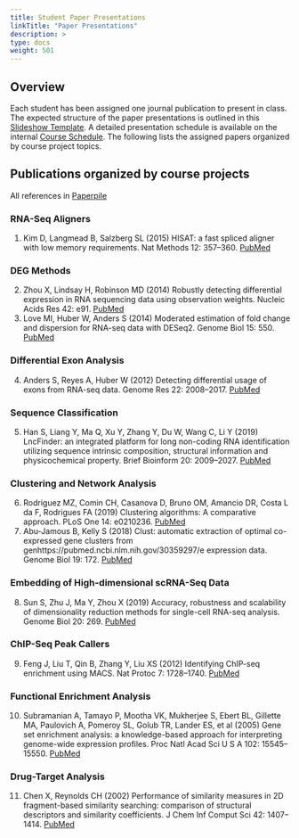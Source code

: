 ```yaml
---
title: Student Paper Presentations
linkTitle: "Paper Presentations"
description: >
type: docs
weight: 501
---
```



## Overview

Each student has been assigned one journal publication to present in class. The
expected structure of the paper presentations is outlined in this [Slideshow Template](https://docs.google.com/presentation/d/1XxV5kseWrmPuLzk0x64_sRFDunyg40iMF2qSUCJ2vPE/edit). 
A detailed presentation schedule is available on the internal [Course Schedule](https://elearn.ucr.edu/courses/46539). 
The following lists the assigned papers organized by course project topics.


## Publications organized by course projects

All references in [Paperpile](https://paperpile.com/shared/ZkueNv)

### RNA-Seq Aligners 

1. Kim D, Langmead B, Salzberg SL (2015) HISAT: a fast spliced aligner with low memory requirements. Nat Methods 12: 357–360. [PubMed](https://pubmed.ncbi.nlm.nih.gov/25751142/)

### DEG Methods  

2. Zhou X, Lindsay H, Robinson MD (2014) Robustly detecting differential expression in RNA sequencing data using observation weights. Nucleic Acids Res 42: e91. [PubMed](https://pubmed.ncbi.nlm.nih.gov/24753412/)
3. Love MI, Huber W, Anders S (2014) Moderated estimation of fold change and dispersion for RNA-seq data with DESeq2. Genome Biol 15: 550. [PubMed](https://pubmed.ncbi.nlm.nih.gov/25516281/)

### Differential Exon Analysis  

4. Anders S, Reyes A, Huber W (2012) Detecting differential usage of exons from RNA-seq data. Genome Res 22: 2008–2017. [PubMed](https://pubmed.ncbi.nlm.nih.gov/22722343/)

### Sequence Classification

5. Han S, Liang Y, Ma Q, Xu Y, Zhang Y, Du W, Wang C, Li Y (2019) LncFinder: an integrated platform for long non-coding RNA identification utilizing sequence intrinsic composition, structural information and physicochemical property. Brief Bioinform 20: 2009–2027. [PubMed](https://pubmed.ncbi.nlm.nih.gov/30084867/)

### Clustering and Network Analysis

6. Rodriguez MZ, Comin CH, Casanova D, Bruno OM, Amancio DR, Costa L da F, Rodrigues FA (2019) Clustering algorithms: A comparative approach. PLoS One 14: e0210236. [PubMed](https://pubmed.ncbi.nlm.nih.gov/30645617/)
7. Abu-Jamous B, Kelly S (2018) Clust: automatic extraction of optimal co-expressed gene clusters from genhttps://pubmed.ncbi.nlm.nih.gov/30359297/e expression data. Genome Biol 19: 172. [PubMed](https://pubmed.ncbi.nlm.nih.gov/30359297/)

### Embedding of High-dimensional scRNA-Seq Data

8. Sun S, Zhu J, Ma Y, Zhou X (2019) Accuracy, robustness and scalability of dimensionality reduction methods for single-cell RNA-seq analysis. Genome Biol 20: 269. [PubMed](https://pubmed.ncbi.nlm.nih.gov/31823809/)

### ChIP-Seq Peak Callers

9. Feng J, Liu T, Qin B, Zhang Y, Liu XS (2012) Identifying ChIP-seq enrichment using MACS. Nat Protoc 7: 1728–1740. [PubMed](https://pubmed.ncbi.nlm.nih.gov/22936215/)

### Functional Enrichment Analysis

10. Subramanian A, Tamayo P, Mootha VK, Mukherjee S, Ebert BL, Gillette MA, Paulovich A, Pomeroy SL, Golub TR, Lander ES, et al (2005) Gene set enrichment analysis: a knowledge-based approach for interpreting genome-wide expression profiles. Proc Natl Acad Sci U S A 102: 15545–15550. [PubMed](https://pubmed.ncbi.nlm.nih.gov/16199517/)

### Drug-Target Analysis

11. Chen X, Reynolds CH (2002) Performance of similarity measures in 2D fragment-based similarity searching: comparison of structural descriptors and similarity coefficients. J Chem Inf Comput Sci 42: 1407–1414. [PubMed](https://pubmed.ncbi.nlm.nih.gov/12444738/)

